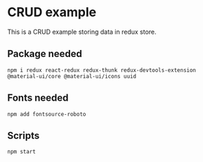 # CRUD example

This is a CRUD example storing data in redux store.

## Package needed

`npm i redux react-redux redux-thunk redux-devtools-extension @material-ui/core @material-ui/icons uuid`

## Fonts needed

`npm add fontsource-roboto`

## Scripts

`npm start`